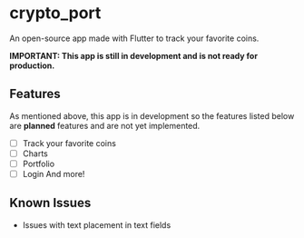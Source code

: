 # crypto_port

An open-source app made with Flutter to track your favorite coins.

**IMPORTANT: This app is still in development and is not ready for production.**

## Features 

As mentioned above, this app is in development so the features listed below are **planned** features 
and are not yet implemented.

- [ ] Track your favorite coins
- [ ] Charts
- [ ] Portfolio
- [ ] Login
And more! 

## Known Issues

- Issues with text placement in text fields
